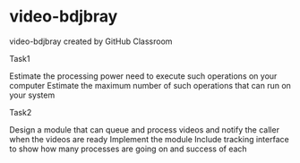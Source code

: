 # video-bdjbray
video-bdjbray created by GitHub Classroom

Task1

Estimate the processing power need to execute such operations on your computer
Estimate the maximum number of such operations that can run on your system


Task2

Design a module that can queue and process videos and notify the caller when the videos are ready
Implement the module
Include tracking interface to show how many processes are going on and success of each




